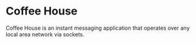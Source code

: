 # Coffee House

Coffee House is an instant messaging application that operates over any local area network 
via sockets.
